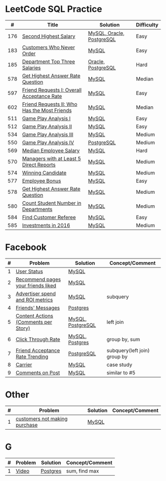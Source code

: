 # LeetCode SQL Practice

| # | Title | Solution| Difficulty|
|---|---|---|----|
|176| [Second Highest Salary](https://leetcode.com/problems/second-highest-salary/) |[MySQL, Oracle, PostgreSQL](176.Second_Highest_Salary.sql)|Easy|
|183| [Customers Who Never Order](https://leetcode.com/problems/customers-who-never-order/)|[MySQL](183.sql)|Easy|
|185| [Department Top Three Salaries](https://leetcode.com/problems/department-top-three-salaries/)|[Oracle, PostgreSQL](185.sql)|Hard|
|578| [Get Highest Answer Rate Question](https://leetcode.com/articles/get-highest-answer-rate-question/)|[MySQL](578.sql)|Median|
|597|[Friend Requests I: Overall Acceptance Rate](https://leetcode.com/articles/friend-requests-i-overall-acceptance-rate/)|[MySQL](597.friend_request_fb.sql)|Easy|
|602|[Friend Requests II: Who Has the Most Friends](https://leetcode.com/articles/friend-requests-ii-who-has-most-friend/)|[MySQL](602.friend_request_2.sql)|Median|
|511| [Game Play Analysis I](https://blog.csdn.net/weixin_43329319/article/details/95510758) | [MySQL](leetcode/511.sql) |Easy|
|512| [Game Play Analysis II](https://blog.csdn.net/weixin_43329319/article/details/95512447) | [MySQL](leetcode/512.sql)|Easy|
|534| [Game Play Analysis III](https://blog.csdn.net/weixin_43329319/article/details/95516430) | [MySQL](leetcode/534.sql) |Medium|
|550| [Game Play Analysis IV](https://zqt0.gitbook.io/leetcode/sql/550.-game-play-analysis-iv-zhong-deng) |[PostgreSQL](leetcode/550.sql) |Medium|
|569| [Median Employee Salary](https://leetcode.com/articles/median-employee-salary/?page=3)|[MySQL](leetcode/569.sql)|Hard|
|570| [Managers with at Least 5 Direct Reports](https://leetcode.com/articles/managers-with-at-least-5-direct-reports/)| [MySQL](leetcode/570.sql) |Medium|
|574| [Winning Candidate](https://leetcode.com/articles/winning-candidate/)|[MySQL](leetcode/574.sql)|Medium|
|577| [Employee Bonus](https://leetcode.com/articles/employee-bonus/) | [MySQL](leetcode/577.sql) |Easy|
|578| [Get Highest Answer Rate Question](https://leetcode.com/articles/get-highest-answer-rate-question/)|[MySQL](leetcode/578.sql)|Medium|
|580| [Count Student Number in Departments](https://leetcode.com/articles/count-student-number-in-departments/)|[MySQL](leetcode/580.sql)|Medium|
|584| [Find Customer Referee](https://leetcode.com/articles/find-customer-referee/)|[MySQL](leetcode/584.sql)|Easy|
|585| [Investments in 2016](https://leetcode.com/articles/investments-in-2016/) |[MySQL](https://leetcode.com/articles/investments-in-2016/)|Medium|


# Facebook
| # | Problem | Solution| Concept/Comment|
|---|---|---|----|
|1| [User Status](fb/user_status.md)|[MySQL](fb/user_status.sql)||
|2| [Recommend pages your friends liked](fb/recommend_pages.md)|[MySQL](fb/recommend_pages.sql)||
|3| [Advertiser spend and ROI metrics](fb/advertiser_spend.md)|[MySQL](fb/advertiser_spend.sql)|subquery|
|4| [Friends' Messages](fb/messages.md)|[Postgres](fb/messages.sql)||
|5| [Content Actions (Comments per Story)](fb/comments_per_story.md)|[MySQL, PostgreSQL](fb/comments_per_story.sql)|left join|
|6| [Click Through Rate](fb/ctr.md)|[MySQL, Postgres](fb/ctr.sql)|group by, sum|
|7| [Friend Acceptance Rate Trending](fb/friend_acceptance_rate_trending.md)|[PostgreSQL](fb/friend_acceptance_rate_trending.sql)|subquery(left join) group by|
|8| [Carrier](fb/carrier.md)|[MySQL](fb/carrier.sql)| case study|
|9| [Comments on Post](fb/comments_on_post.md)|[MySQL](fb/comments_on_post.sql)| similar to #5 |


# Other
| # | Problem | Solution| Concept/Comment|
|---|---|---|----|
| 1 | [customers not making purchase](other/thirdlove.md)|[MySQL](other/thirdlove.sql) | |


# G
| # | Problem | Solution| Concept/Comment|
|---|---|---|----|
| 1 | [Video](g/video.md)|[Postgres](g/video.sql)| sum, find max|